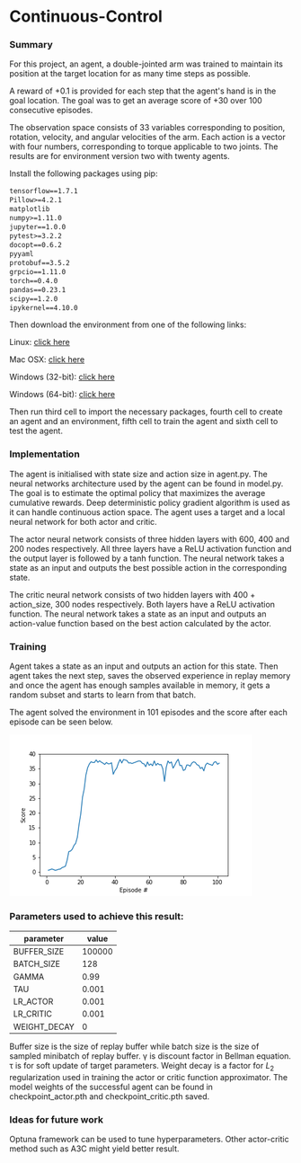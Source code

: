 # Continuous-Control
### Summary
For this project, an agent, a double-jointed arm was trained to maintain its position at the target location for as many time steps as possible.

A reward of +0.1 is provided for each step that the agent's hand is in the goal location. The goal was to get an average score of +30 over 100 consecutive episodes.

The observation space consists of 33 variables corresponding to position, rotation, velocity, and angular velocities of the arm. Each action is a vector with four numbers, corresponding to torque applicable to two joints. The results are for environment version two with twenty agents.

Install the following packages using pip:
```
tensorflow==1.7.1
Pillow>=4.2.1
matplotlib
numpy>=1.11.0
jupyter==1.0.0
pytest>=3.2.2
docopt==0.6.2
pyyaml
protobuf==3.5.2
grpcio==1.11.0
torch==0.4.0
pandas==0.23.1
scipy==1.2.0
ipykernel==4.10.0
```
Then download the environment from one of the following links:

Linux: [click here](https://s3-us-west-1.amazonaws.com/udacity-drlnd/P2/Reacher/Reacher_Linux.zip)
    
Mac OSX: [click here](https://s3-us-west-1.amazonaws.com/udacity-drlnd/P2/Reacher/Reacher.app.zip)
    
Windows (32-bit): [click here](https://s3-us-west-1.amazonaws.com/udacity-drlnd/P2/Reacher/Reacher_Windows_x86.zip)
    
Windows (64-bit): [click here](https://s3-us-west-1.amazonaws.com/udacity-drlnd/P2/Reacher/Reacher_Windows_x86_64.zip)

Then run third cell to import the necessary packages, fourth cell to create an agent and an environment, fifth cell to train the agent and sixth cell to test the agent.

### Implementation
The agent is initialised with state size and action size in agent.py. The neural networks architecture used by the agent can be found in model.py. The goal is to estimate the optimal policy that maximizes the average cumulative rewards. Deep deterministic policy gradient algorithm is used as it can handle continuous action space. The agent uses a target and a local neural network for both actor and critic.

The actor neural network consists of three hidden layers with 600, 400 and 200 nodes respectively. All three layers have a ReLU activation function and the output layer is followed by a tanh function. The neural network takes a state as an input and outputs the best possible action in the corresponding state.

The critic neural network consists of two hidden layers with 400 + action_size, 300 nodes respectively. Both layers have a ReLU activation function. The neural network takes a state as an input and outputs an action-value function based on the best action calculated by the actor.

### Training
Agent takes a state as an input and outputs an action for this state. Then agent takes the next step, saves the observed experience in replay memory and once the agent has enough samples available in memory, it gets a random subset and starts to learn from that batch.

The agent solved the environment in 101 episodes and the score after each episode can be seen below.

![score](score.png)

### Parameters used to achieve this result:
| parameter | value |
| --- | --- |
| BUFFER_SIZE | 100000 |
| BATCH_SIZE | 128 |
| GAMMA | 0.99 |
| TAU | 0.001 |
| LR_ACTOR | 0.001 |
| LR_CRITIC | 0.001 |
| WEIGHT_DECAY | 0 |

Buffer size is the size of replay buffer while batch size is the size of sampled minibatch of replay buffer. &gamma; is discount factor in Bellman equation. &tau; is for soft update of target parameters. Weight decay is a factor for $L_{2}$ regularization used in training the actor or critic function approximator. The model weights of the successful agent can be found in checkpoint_actor.pth and checkpoint_critic.pth saved.

### Ideas for future work
Optuna framework can be used to tune hyperparameters. Other actor-critic method such as A3C might yield better result.